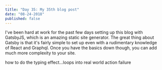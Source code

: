 ```yaml
---
title: "Day 35: My 35th blog post"
date: "08-24-2018"
published: false
---
```

I've been hard at work for the past few days setting up this blog with GatsbyJS, which is an amazing static site generator. The great thing about Gatsby is that it's fairly simple to set up even with a rudimentary knowledge of React and Graphql. Once you have the basics down though, you can add much more complexity to your site.

how to do the typing effect...loops into real world action
failure
